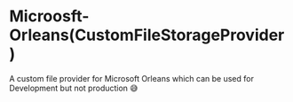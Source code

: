 # Microosft-Orleans(CustomFileStorageProvider)
A custom file provider for Microsoft Orleans which can be used for Development but not production 😅
